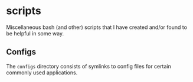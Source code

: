 # scripts
Miscellaneous bash (and other) scripts that I have created and/or found to be helpful in some way.

## Configs

The `configs` directory consists of symlinks to config files for certain commonly used applications.
